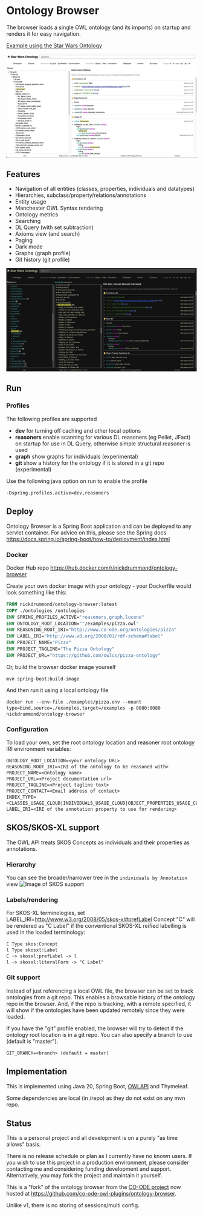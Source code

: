 # Ontology Browser

The browser loads a single OWL ontology (and its imports) on startup and 
renders it for easy navigation.

[Example using the Star Wars Ontology](https://www.star-wars-ontology.co.uk/)

![Image of Ontology browser](docs/astromech.png)

## Features
* Navigation of all entities (classes, properties, individuals and datatypes)
* Hierarchies, subclass/property/relations/annotations
* Entity usage
* Manchester OWL Syntax rendering
* Ontology metrics
* Searching
* DL Query (with set subtraction)
* Axioms view (and search)
* Paging
* Dark mode
* Graphs (graph profile)
* Git history (git profile)

![Image of Ontology browser - dark mode](docs/obi-wan.png)

## Run

### Profiles

The following profiles are supported
* **dev** for turning off caching and other local options
* **reasoners** enable scanning for various DL reasoners (eg Pellet, JFact) on startup for use in DL Query, otherwise simple structural reasoner is used
* **graph** show graphs for individuals (experimental)
* **git** show a history for the ontology if it is stored in a git repo (experimental)

Use the following java option on run to enable the profile
```
-Dspring.profiles.active=dev,reasoners
```

## Deploy

Ontology Browser is a Spring Boot application and can be deployed to any servlet container.
For advice on this, please see the Spring docs
https://docs.spring.io/spring-boot/how-to/deployment/index.html

### Docker

Docker Hub repo https://hub.docker.com/r/nickdrummond/ontology-browser

Create your own docker image with your ontology - your Dockerfile would look something like this:
```dockerfile
FROM nickdrummond/ontology-browser:latest
COPY ./ontologies /ontologies
ENV SPRING_PROFILES_ACTIVE="reasoners,graph,lucene"
ENV ONTOLOGY_ROOT_LOCATION=""/examples/pizza.owl"
ENV REASONING_ROOT_IRI="http://www.co-ode.org/ontologies/pizza"
ENV LABEL_IRI="http://www.w3.org/2000/01/rdf-schema#label"
ENV PROJECT_NAME="Pizza"
ENV PROJECT_TAGLINE="The Pizza Ontology"
ENV PROJECT_URL="https://github.com/owlcs/pizza-ontology"
```

Or, build the browser docker image yourself
```shell
mvn spring-boot:build-image
```

And then run it using a local ontology file
```shell
docker run --env-file ./examples/pizza.env --mount type=bind,source=./examples,target=/examples -p 8080:8080 nickdrummond/ontology-browser
```

### Configuration

To load your own, set the root ontology location and reasoner root ontology IRI environment variables:

    ONTOLOGY_ROOT_LOCATION=<your ontology URL>
    REASONING_ROOT_IRI=<IRI of the ontology to be reasoned with>
    PROJECT_NAME=<Ontology name>
    PROJECT_URL=<Project documentation url>
    PROJECT_TAGLINE=<Project tagline text>
    PROJECT_CONTACT=<Email address of contact>
    INDEX_TYPE=<CLASSES_USAGE_CLOUD|INDIVIDUALS_USAGE_CLOUD|OBJECT_PROPERTIES_USAGE_CLOUD>
    LABEL_IRI=<IRI of the annotation property to use for rendering>

## SKOS/SKOS-XL support

The OWL API treats SKOS Concepts as individuals and their properties as annotations.

### Hierarchy
You can see the broader/narrower tree in the `individuals by Annotation` view
![Image of SKOS support](docs/skos.png)

### Labels/rendering
For SKOS-XL terminologies, set LABEL_IRI=http://www.w3.org/2008/05/skos-xl#prefLabel
Concept "C" will be rendered as "C Label" if the conventional SKOS-XL reified labelling is used in the loaded terminology:

    C Type skos:Concept
    l Type skosxl:Label
    C -> skosxl:prefLabel -> l
    l -> skosxl:literalForm -> "C Label"

### Git support
Instead of just referencing a local OWL file, the browser can be set to track ontologies from a git repo.
This enables a browsable history of the ontology repo in the browser.
And, if the repo is tracking, with a remote specified, it will show if the ontologies have been updated remotely since they were loaded.

If you have the "git" profile enabled, the browser will try to detect if the ontology root location is in a git repo.
You can also specify a branch to use (default is "master").

    GIT_BRANCH=<branch> (default = master)

## Implementation

This is implemented using Java 20, Spring Boot, [OWLAPI](https://github.com/owlcs/owlapi) and Thymeleaf.

Some dependencies are local (in /repo) as they do not exist on any mvn repo.


## Status

This is a personal project and all development is on a purely "as time allows" basis.

There is no release schedule or plan as I currently have no known users.
If you wish to use this project in a production environment, please consider contacting me and considering
funding development and support. Alternatively, you may fork the project and maintain it yourself.

This is a "fork" of the ontology browser from the [CO-ODE project](https://code.google.com/p/ontology-browser/) now hosted at https://github.com/co-ode-owl-plugins/ontology-browser.

Unlike v1, there is no storing of sessions/multi config.
